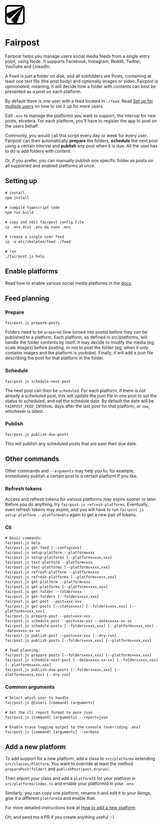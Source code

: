
<img src="https://github.com/commonpike/fairpost/raw/main/public/fairpost-icon.png" width="64" height="64">

# Fairpost

Fairpost helps you manage users social media feeds from a single 
entry point, using Node. It supports Facebook, Instagram, 
Reddit, Twitter, YouTube and LinkedIn.

A Feed is just a folder on disk, and all subfolders are Posts, 
containing at least one text file (the post body) and 
optionally images or video. 
Fairpost is *opinionated*, meaning, it will decide
how a folder with contents can best be presented
as a post on each platform. 

By default there is one user with a feed located in `./feed`.
Read [Set up for multiple users](./docs/MultipleUsers.md)
on how to set it up for more users.

Edit `.env` to manage the platforms
you want to support, the interval for new posts,
etcetera. For each platform, you'll have to 
register the app to post on the users behalf.

Commonly, you would call this script every day or week
for every user. Fairpost can then automatically **prepare** the folders,
**schedule** the next post using a certain interval and 
**publish** any post when it is due. All the user has to do is 
add folders with content.

Or, if you prefer, you can manually publish one
specific folder as posts on all supported and enabled 
platforms at once.


## Setting up 
```
# install
npm install

# compile typescript code
npm run build

# copy and edit fairpost config file
cp .env.dist .env && nano .env

# create a single user feed
cp -a etc/skeleton/feed ./feed

# run
./fairpost.js help
```
 
## Enable platforms

Read how to enable various social media platforms in the [docs](docs).


## Feed planning
### Prepare
```
fairpost.js prepare-posts
```
Folders need to be `prepared` (iow turned into posts)
before they can be published to a platform. 
Each platform, as defined in src/platforms, will 
handle the folder contents by itself. It may
decide to modify the media (eg, scale images) 
before posting, or not to post the folder (eg, 
when it only contains images and the platform 
is youtube). Finally, it will add a json file
describing the post for that platform in the 
folder.

### Schedule
```
fairpost.js schedule-next-post
```
The next post can then be `scheduled`. For each platform,
if there is not already a scheduled post, this will update
the json file in one post to set the status to scheduled, 
and set the schedule date. 
By default the date will be `FAIRPOST_FEED_INTERVAL` days 
after the last post for that platform, or `now`, whichever 
is latest.

### Publish
```
fairpost.js publish-due-posts
```
This will publish any scheduled posts that are past their due date.


## Other commands

Other commands and `--arguments`
may help you to, for example, immediately publish
a certain post to a certain platform if you like.

### Refresh tokens

Access and refresh tokens for various platforms may
expire sooner or later. Before you do anything, try
`fairpost.js refresh-platforms`. Eventually, even
refresh tokens may expire, and you will have to run
`fairpost.js setup-platform --platform=bla` again
to get a new pair of tokens.


### Cli

```
# basic commands:
fairpost.js help
fairpost.js get-feed [--config=xxx]
fairpost.js setup-platform --platform=xxx
fairpost.js setup-platforms [--platforms=xxx,xxx]
fairpost.js test-platform --platform=xxx
fairpost.js test-platforms [--platforms=xxx,xxx]
fairpost.js refresh-platform --platform=xxx
fairpost.js refresh-platforms [--platforms=xxx,xxx]
fairpost.js get-platform --platform=xxx
fairpost.js get-platforms [--platforms=xxx,xxx]
fairpost.js get-folder --folder=xxx
fairpost.js get-folders [--folders=xxx,xxx]
fairpost.js get-post --post=xxx:xxx
fairpost.js get-posts [--status=xxx] [--folders=xxx,xxx] [--platforms=xxx,xxx] 
fairpost.js prepare-post --post=xxx:xxx
fairpost.js schedule-post --post=xxx:xxx --date=xxxx-xx-xx 
fairpost.js schedule-posts [--folders=xxx,xxx] [--platforms=xxx,xxx] --date=xxxx-xx-xx
fairpost.js publish-post --post=xxx:xxx [--dry-run]
fairpost.js publish-posts [--folders=xxx,xxx] [--platforms=xxx,xxx]

# feed planning:
fairpost.js prepare-posts [--folders=xxx,xxx] [--platforms=xxx,xxx]
fairpost.js schedule-next-post [--date=xxxx-xx-xx] [--folders=xxx,xxx] [--platforms=xxx,xxx] 
fairpost.js publish-due-posts [--folders=xxx,xxx] [--platforms=xxx,xxx] [--dry-run]
```

### Common arguments 

```
# Select which user to handle
fairpost.js @[user] [command] [arguments] 

# Set the cli report format to pure json
fairpost.js [command] [arguments] --report=json

# Enable trace logging output to the console (overriding .env)
fairpost.js [command] [arguments] --verbose

```


## Add a new platform

To add support for a new platform, add a class to `src/platforms`
extending `src/classes/Platform`. You want to override at least the
method `preparePost(folder)` and  `publishPost(post,dryrun)`.

Then import your class and add a `platformId` for your platform 
in `src/platforms/index.ts` and enable your platformId in your `.env`.

Similarly, you can copy one platform, rename it and edit it to your
likings, give it a different `platformId` and enable that.

For more detailed instructions look at [How to add a new platform](./docs/NewPlatform.md)

Oh, and send me a PR if you create anything useful :-) 






